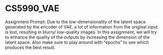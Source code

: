 # CS5990_VAE

Assignment Prompt: Due to the low-dimensionality of the latent space generated by the encoder of VAE, a lot of information from the original input is lost, resulting in blurry/ low-quality images. In this assignment, we will try to enhance the quality of the outputs by increasing the dimension of the latent space. Also make sure to play around with “epochs” to see which produces the best result.  




